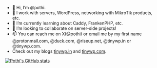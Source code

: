 - 👋 Hi, I’m @pothi.
- 👀 I work with servers, WordPress, networking with MikroTik products, etc.
- 🌱 I’m currently learning about Caddy, FrankenPHP, etc.
- 💞️ I’m looking to collaborate on server-side projects!
- 📫 You can reach me on X(@pothi) or email me by my first name @protonmail.com, @duck.com, @riseup.net, @tinywp.in or @tinywp.com.
- Check out my blogs [tinywp.in](https://www.tinywp.in) and [tinywp.com](https://www.tinywp.com).

[![Pothi's GitHub stats](https://github-readme-stats.vercel.app/api?username=pothi)](https://github.com/anuraghazra/github-readme-stats)

<!---
pothi/pothi is a ✨ special ✨ repository because its `README.md` (this file) appears on your GitHub profile.
You can click the Preview link to take a look at your changes.
--->

